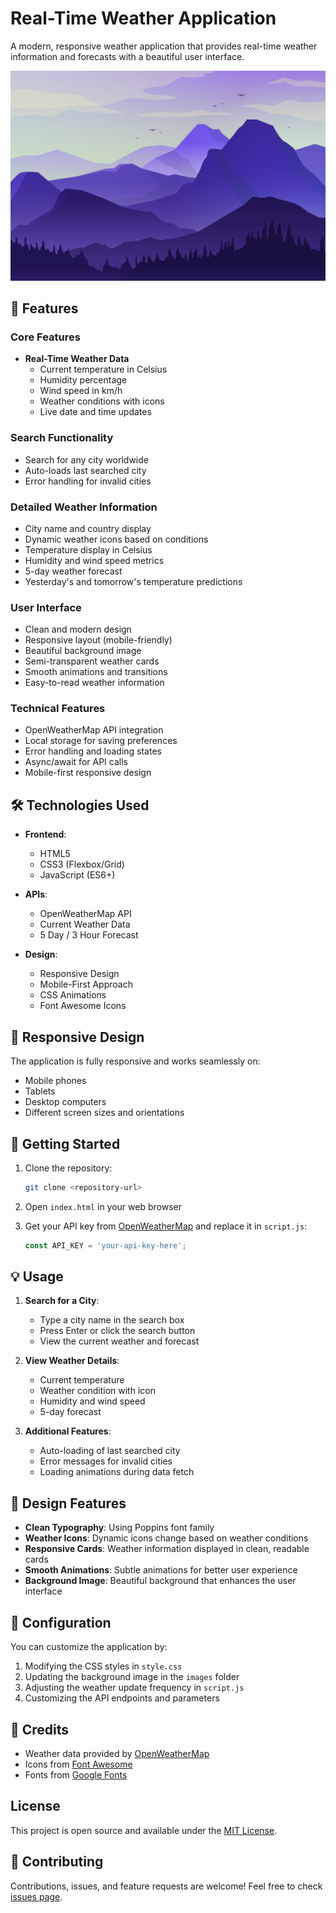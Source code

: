 # Real-Time Weather Application

A modern, responsive weather application that provides real-time weather information and forecasts with a beautiful user interface.

![Weather App Screenshot](images/login-bg.jpg)

## 🌟 Features

### Core Features
- **Real-Time Weather Data**
  - Current temperature in Celsius
  - Humidity percentage
  - Wind speed in km/h
  - Weather conditions with icons
  - Live date and time updates

### Search Functionality
- Search for any city worldwide
- Auto-loads last searched city
- Error handling for invalid cities

### Detailed Weather Information
- City name and country display
- Dynamic weather icons based on conditions
- Temperature display in Celsius
- Humidity and wind speed metrics
- 5-day weather forecast
- Yesterday's and tomorrow's temperature predictions

### User Interface
- Clean and modern design
- Responsive layout (mobile-friendly)
- Beautiful background image
- Semi-transparent weather cards
- Smooth animations and transitions
- Easy-to-read weather information

### Technical Features
- OpenWeatherMap API integration
- Local storage for saving preferences
- Error handling and loading states
- Async/await for API calls
- Mobile-first responsive design

## 🛠️ Technologies Used

- **Frontend**:
  - HTML5
  - CSS3 (Flexbox/Grid)
  - JavaScript (ES6+)

- **APIs**:
  - OpenWeatherMap API
  - Current Weather Data
  - 5 Day / 3 Hour Forecast

- **Design**:
  - Responsive Design
  - Mobile-First Approach
  - CSS Animations
  - Font Awesome Icons

## 📱 Responsive Design

The application is fully responsive and works seamlessly on:
- Mobile phones
- Tablets
- Desktop computers
- Different screen sizes and orientations

## 🚀 Getting Started

1. Clone the repository:
   ```bash
   git clone <repository-url>
   ```

2. Open `index.html` in your web browser

3. Get your API key from [OpenWeatherMap](https://openweathermap.org/api) and replace it in `script.js`:
   ```javascript
   const API_KEY = 'your-api-key-here';
   ```

## 💡 Usage

1. **Search for a City**:
   - Type a city name in the search box
   - Press Enter or click the search button
   - View the current weather and forecast

2. **View Weather Details**:
   - Current temperature
   - Weather condition with icon
   - Humidity and wind speed
   - 5-day forecast

3. **Additional Features**:
   - Auto-loading of last searched city
   - Error messages for invalid cities
   - Loading animations during data fetch

## 🎨 Design Features

- **Clean Typography**: Using Poppins font family
- **Weather Icons**: Dynamic icons change based on weather conditions
- **Responsive Cards**: Weather information displayed in clean, readable cards
- **Smooth Animations**: Subtle animations for better user experience
- **Background Image**: Beautiful background that enhances the user interface

## 🔧 Configuration

You can customize the application by:
1. Modifying the CSS styles in `style.css`
2. Updating the background image in the `images` folder
3. Adjusting the weather update frequency in `script.js`
4. Customizing the API endpoints and parameters

## 📝 Credits

- Weather data provided by [OpenWeatherMap](https://openweathermap.org/)
- Icons from [Font Awesome](https://fontawesome.com/)
- Fonts from [Google Fonts](https://fonts.google.com/)

##  License

This project is open source and available under the [MIT License](LICENSE).

## 🤝 Contributing

Contributions, issues, and feature requests are welcome! Feel free to check [issues page](issues).